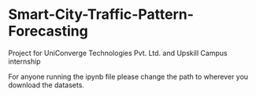 # Smart-City-Traffic-Pattern-Forecasting
Project for UniConverge Technologies Pvt. Ltd. and Upskill Campus internship

For anyone running the ipynb file please change the path to wherever you download the datasets.
